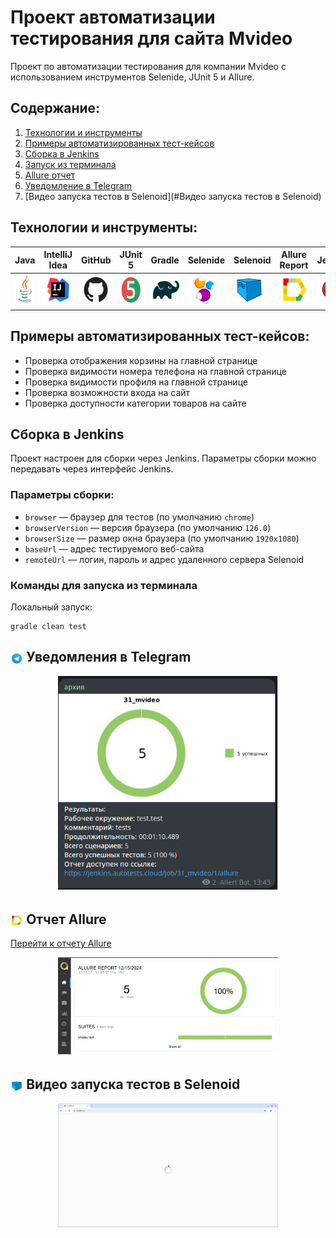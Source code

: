 # Проект автоматизации тестирования для сайта Mvideo

Проект по автоматизации тестирования для компании Mvideo с использованием инструментов Selenide, JUnit 5 и Allure.

## Содержание:
1. [Технологии и инструменты](#Технологии-и-инструменты)
2. [Примеры автоматизированных тест-кейсов](#Примеры-автоматизированных-тест-кейсов)
3. [Сборка в Jenkins](#Сборка-в-Jenkins)
4. [Запуск из терминала](#Запуск-из-терминала)
5. [Allure отчет](#Allure-отчет)
6. [Уведомление в Telegram](#Уведомление-в-Telegram)
7. [Видео запуска тестов в Selenoid](#Видео запуска тестов в Selenoid)

<a id="tools"></a>
## Технологии и инструменты:

| Java                                                                                                      | IntelliJ  <br>  Idea                                                                                               | GitHub                                                                                                     | JUnit 5                                                                                                           | Gradle                                                                                                     | Selenide                                                                                                         | Selenoid                                                                                                                  | Allure <br> Report                                                                                                         |  Jenkins                                                                                                        | Telegram                                                                                                            |                                                                                                          
|:----------------------------------------------------------------------------------------------------------|--------------------------------------------------------------------------------------------------------------------|------------------------------------------------------------------------------------------------------------|-------------------------------------------------------------------------------------------------------------------|------------------------------------------------------------------------------------------------------------|------------------------------------------------------------------------------------------------------------------|---------------------------------------------------------------------------------------------------------------------------|----------------------------------------------------------------------------------------------------------------------------|-----------------------------------------------------------------------------------------------------------------|---------------------------------------------------------------------------------------------------------------------|
| <a href="https://www.java.com/"><img src="images/logo/Java.svg" width="50" height="50"  alt="Java"/></a>  | <a href="https://www.jetbrains.com/idea/"><img src="images/logo/Idea.svg" width="50" height="50"  alt="IDEA"/></a> | <a href="https://github.com/"><img src="images/logo/GitHub.svg" width="50" height="50"  alt="Github"/></a> | <a href="https://junit.org/junit5/"><img src="images/logo/Junit5.svg" width="50" height="50"  alt="JUnit 5"/></a> | <a href="https://gradle.org/"><img src="images/logo/Gradle.svg" width="50" height="50"  alt="Gradle"/></a> | <a href="https://selenide.org/"><img src="images/logo/Selenide.svg" width="50" height="50"  alt="Selenide"/></a> | <a href="https://aerokube.com/selenoid/"><img src="images/logo/Selenoid.svg" width="50" height="50"  alt="Selenoid"/></a> | <a href="https://github.com/allure-framework"><img src="images/logo/Allure.svg" width="50" height="50"  alt="Allure"/></a> |<a href="https://www.jenkins.io/"><img src="images/logo/Jenkins.svg" width="50" height="50"  alt="Jenkins"/></a> | <a href="https://web.telegram.org/"><img src="images\logo\Telegram.svg" width="50" height="50" alt="Telegram"/></a> |

<a id="cases"></a>



## Примеры автоматизированных тест-кейсов:
- Проверка отображения корзины на главной странице
- Проверка видимости номера телефона на главной странице
- Проверка видимости профиля на главной странице
- Проверка возможности входа на сайт
- Проверка доступности категории товаров на сайте

## Сборка в Jenkins
Проект настроен для сборки через Jenkins. Параметры сборки можно передавать через интерфейс Jenkins.

### Параметры сборки:
- `browser` — браузер для тестов (по умолчанию `chrome`)
- `browserVersion` — версия браузера (по умолчанию `126.0`)
- `browserSize` — размер окна браузера (по умолчанию `1920x1080`)
- `baseUrl` — адрес тестируемого веб-сайта
- `remoteUrl` — логин, пароль и адрес удаленного сервера Selenoid

### Команды для запуска из терминала
Локальный запуск:
```
gradle clean test
```
## <img width="4%" style="vertical-align:middle" id="telegramNotification" title="Telegram" src="images/logo/Telegram.svg"> Уведомления в Telegram



<p align="center">
<img width="70%" title="Telegram Notifications" src="images/screen/tg.png">
</p>

## <img width="4%" style="vertical-align:middle" id="telegramNotification" title="Allure" src="images/logo/Allure.svg"> Отчет Allure

[Перейти к отчету Allure](https://jenkins.autotests.cloud/job/31_mvideo/allure/)

<p align="center">
<img width="70%" title="Telegram Notifications" src="images/screen/1.png">
</p>

## <img width="4%" style="vertical-align:middle" id="telegramNotification" title="Selenoid" src="images/logo/Selenoid.svg"> Видео запуска тестов в Selenoid

<p align="center">
  <img width="70%" src="images/screen/gif/test.gif" alt="Test Video GIF">
</p>
